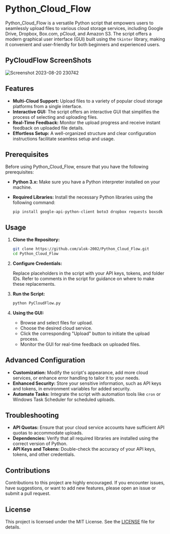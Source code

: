 
# Python_Cloud_Flow

Python_Cloud_Flow is a versatile Python script that empowers users to seamlessly upload files to various cloud storage services, including Google Drive, Dropbox, Box.com, pCloud, and Amazon S3. The script offers a modern graphical user interface (GUI) built using the `tkinter` library, making it convenient and user-friendly for both beginners and experienced users.

## PyCloudFlow ScreenShots
![Screenshot 2023-08-20 230742](https://github.com/Alok-2002/PythonCloudFlow/assets/93814546/9ffcf1ea-d9ba-4c15-8d26-16195eb11e91)


## Features

- **Multi-Cloud Support:** Upload files to a variety of popular cloud storage platforms from a single interface.
- **Interactive GUI:** The script offers an interactive GUI that simplifies the process of selecting and uploading files.
- **Real-Time Feedback:** Monitor the upload progress and receive instant feedback on uploaded file details.
- **Effortless Setup:** A well-organized structure and clear configuration instructions facilitate seamless setup and usage.

## Prerequisites

Before using Python_Cloud_Flow, ensure that you have the following prerequisites:

- **Python 3.x:** Make sure you have a Python interpreter installed on your machine.
- **Required Libraries:** Install the necessary Python libraries using the following command:

   ```
   pip install google-api-python-client boto3 dropbox requests boxsdk
   ```

## Usage

1. **Clone the Repository:**

   ```bash
   git clone https://github.com/alok-2002/Python_Cloud_Flow.git
   cd Python_Cloud_Flow
   ```

2. **Configure Credentials:**

   Replace placeholders in the script with your API keys, tokens, and folder IDs. Refer to comments in the script for guidance on where to make these replacements.

3. **Run the Script:**

   ```bash
   python PyCloudFlow.py
   ```

4. **Using the GUI:**

   - Browse and select files for upload.
   - Choose the desired cloud service.
   - Click the corresponding "Upload" button to initiate the upload process.
   - Monitor the GUI for real-time feedback on uploaded files.

## Advanced Configuration

- **Customization:** Modify the script's appearance, add more cloud services, or enhance error handling to tailor it to your needs.
- **Enhanced Security:** Store your sensitive information, such as API keys and tokens, in environment variables for added security.
- **Automate Tasks:** Integrate the script with automation tools like `cron` or Windows Task Scheduler for scheduled uploads.

## Troubleshooting

- **API Quotas:** Ensure that your cloud service accounts have sufficient API quotas to accommodate uploads.
- **Dependencies:** Verify that all required libraries are installed using the correct version of Python.
- **API Keys and Tokens:** Double-check the accuracy of your API keys, tokens, and other credentials.

## Contributions

Contributions to this project are highly encouraged. If you encounter issues, have suggestions, or want to add new features, please open an issue or submit a pull request.

## License

This project is licensed under the MIT License. See the [LICENSE](LICENSE) file for details.

